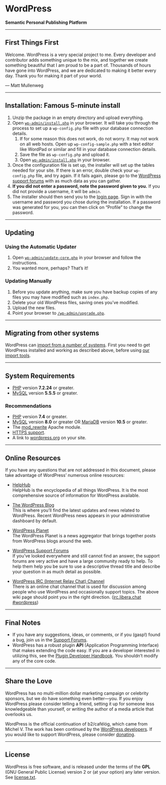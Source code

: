 # WordPress

**Semantic Personal Publishing Platform**

---

## First Things First

Welcome. WordPress is a very special project to me. Every developer and contributor adds something unique to the mix, and together we create something beautiful that I am proud to be a part of. Thousands of hours have gone into WordPress, and we are dedicated to making it better every day. Thank you for making it part of your world.

— Matt Mullenweg

---

## Installation: Famous 5-minute install

1. Unzip the package in an empty directory and upload everything.
2. Open [`wp-admin/install.php`](wp-admin/install.php) in your browser. It will take you through the process to set up a `wp-config.php` file with your database connection details.
   1. If for some reason this does not work, do not worry. It may not work on all web hosts. Open up `wp-config-sample.php` with a text editor like WordPad or similar and fill in your database connection details.
   2. Save the file as `wp-config.php` and upload it.
   3. Open [`wp-admin/install.php`](wp-admin/install.php) in your browser.
3. Once the configuration file is set up, the installer will set up the tables needed for your site. If there is an error, double check your `wp-config.php` file, and try again. If it fails again, please go to the [WordPress support forums](https://wordpress.org/support/forums/) with as much data as you can gather.
4. **If you did not enter a password, note the password given to you.** If you did not provide a username, it will be `admin`.
5. The installer should then send you to the [login page](wp-login.php). Sign in with the username and password you chose during the installation. If a password was generated for you, you can then click on “Profile” to change the password.

---

## Updating

### Using the Automatic Updater

1. Open [`wp-admin/update-core.php`](wp-admin/update-core.php) in your browser and follow the instructions.
2. You wanted more, perhaps? That’s it!

### Updating Manually

1. Before you update anything, make sure you have backup copies of any files you may have modified such as `index.php`.
2. Delete your old WordPress files, saving ones you’ve modified.
3. Upload the new files.
4. Point your browser to [`/wp-admin/upgrade.php`](wp-admin/upgrade.php).

---

## Migrating from other systems

WordPress can [import from a number of systems](https://developer.wordpress.org/advanced-administration/wordpress/import/). First you need to get WordPress installed and working as described above, before using [our import tools](wp-admin/import.php).

---

## System Requirements

- [PHP](https://www.php.net/) version **7.2.24** or greater.
- [MySQL](https://www.mysql.com/) version **5.5.5** or greater.

### Recommendations

- [PHP](https://www.php.net/) version **7.4** or greater.
- [MySQL](https://www.mysql.com/) version **8.0** or greater OR [MariaDB](https://mariadb.org/) version **10.5** or greater.
- The [mod_rewrite](https://httpd.apache.org/docs/2.2/mod/mod_rewrite.html) Apache module.
- [HTTPS support](https://wordpress.org/news/2016/12/moving-toward-ssl/).
- A link to [wordpress.org](https://wordpress.org/) on your site.

---

## Online Resources

If you have any questions that are not addressed in this document, please take advantage of WordPress’ numerous online resources:

- [HelpHub](https://wordpress.org/documentation/)  
  HelpHub is the encyclopedia of all things WordPress. It is the most comprehensive source of information for WordPress available.

- [The WordPress Blog](https://wordpress.org/news/)  
  This is where you’ll find the latest updates and news related to WordPress. Recent WordPress news appears in your administrative dashboard by default.

- [WordPress Planet](https://planet.wordpress.org/)  
  The WordPress Planet is a news aggregator that brings together posts from WordPress blogs around the web.

- [WordPress Support Forums](https://wordpress.org/support/forums/)  
  If you’ve looked everywhere and still cannot find an answer, the support forums are very active and have a large community ready to help. To help them help you be sure to use a descriptive thread title and describe your question in as much detail as possible.

- [WordPress IRC (Internet Relay Chat) Channel](https://make.wordpress.org/support/handbook/appendix/other-support-locations/introduction-to-irc/)  
  There is an online chat channel that is used for discussion among people who use WordPress and occasionally support topics. The above wiki page should point you in the right direction. ([irc.libera.chat #wordpress](https://web.libera.chat/#wordpress))

---

## Final Notes

- If you have any suggestions, ideas, or comments, or if you (gasp!) found a bug, join us in the [Support Forums](https://wordpress.org/support/forums/).
- WordPress has a robust plugin **API** (Application Programming Interface) that makes extending the code easy. If you are a developer interested in utilizing this, see the [Plugin Developer Handbook](https://developer.wordpress.org/plugins/). You shouldn’t modify any of the core code.

---

## Share the Love

WordPress has no multi-million dollar marketing campaign or celebrity sponsors, but we do have something even better—you. If you enjoy WordPress please consider telling a friend, setting it up for someone less knowledgeable than yourself, or writing the author of a media article that overlooks us.

WordPress is the official continuation of b2/cafélóg, which came from Michel V. The work has been continued by the [WordPress developers](https://wordpress.org/about/). If you would like to support WordPress, please consider [donating](https://wordpress.org/donate/).

---

## License

WordPress is free software, and is released under the terms of the **GPL** (GNU General Public License) version 2 or (at your option) any later version. See [license.txt](license.txt).
